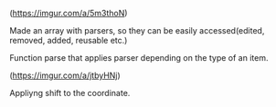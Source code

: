 (https://imgur.com/a/5m3thoN)

Made an array with parsers, so they can be easily accessed(edited, removed, added, reusable etc.)

Function parse that applies parser depending on the type of an item.

(https://imgur.com/a/jtbyHNj)

Appliyng shift to the coordinate.
